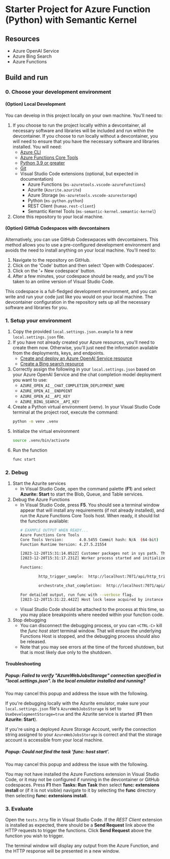 # Starter Project for Azure Function (Python) with Semantic Kernel

## Resources

- Azure OpenAI Service
- Azure Bing Search
- Azure Functions

## Build and run

### 0. Choose your development environment

#### (Option) Local Development

You can develop in this project locally on your own machine. You'll need to:
1. If you choose to run the project locally within a devcontainer, all necessary software and libraries will be included and run within the devcontainer. If you choose to run locally without a devcontainer, you will need to ensure that you have the necessary software and libraries installed. You will need:
   - [Azure CLI](https://learn.microsoft.com/en-us/cli/azure/install-azure-cli)
   - [Azure Functions Core Tools](https://learn.microsoft.com/en-us/azure/azure-functions/functions-run-local#install-the-azure-functions-core-tools)
   - [Python 3.9 or greater](https://wiki.python.org/moin/BeginnersGuide/Download)
   - [Git](https://git-scm.com/book/en/v2/Getting-Started-Installing-Git)
   - Visual Studio Code extensions (optional, but expected in documentation)
      - Azure Functions (`ms-azuretools.vscode-azurefunctions`)
      - Azurite (`Azurite.azurite`)
      - Azure Storage (`ms-azuretools.vscode-azurestorage`)
      - Python (`ms-python.python`)
      - REST Client (`humao.rest-client`)
      - Semantic Kernel Tools (`ms-semantic-kernel.semantic-kernel`)
1. Clone this repository to your local machine.

#### (Option) GitHub Codespaces with devcontainers

Alternatively, you can use GitHub Codeswpaces with devcontainers. This method allows you to use a pre-configured development environment and avoids the need to install anything on your local machine. You'll need to:

1. Navigate to the repository on GitHub.
1. Click on the 'Code' button and then select 'Open with Codespaces'.
1. Click on the '+ New codespace' button.
1. After a few minutes, your codespace should be ready, and you'll be taken to an online version of Visual Studio Code.

This codespace is a full-fledged development environment, and you can write and run your code just like you would on your local machine. The devcontainer configuration in the repository sets up all the necessary software and libraries for you.

### 1. Setup your environment

1. Copy the provided `local.settings.json.example` to a new `local.settings.json` file.
1. If you have not already created your Azure resources, you'll need to create them now. Otherwise, you'll just need the information available from the deployments, keys, and endpoints.
   - [Create and deploy an Azure OpenAI Service resource](https://learn.microsoft.com/en-us/azure/ai-services/openai/how-to/create-resource?pivots=web-portal)
   - [Create a Bing search resource](https://portal.azure.com/#create/microsoft.bingsearch)
1. Correctly assign the following in your `local.settings.json` based on your Azure OpenAI Service and the chat completion model deployment you want to use: 
   - `AZURE_OPEN_AI__CHAT_COMPLETION_DEPLOYMENT_NAME`
   - `AZURE_OPEN_AI__ENDPOINT`
   - `AZURE_OPEN_AI__API_KEY`
   - `AZURE_BING_SEARCH__API_KEY`
1. Create a Python virtual environment (venv). In your Visual Studio Code terminal at the project root, execute the command:
   ```sh
   python -m venv .venv
   ```
1. Initialize the virtual environment
   ```sh
   source .venv/bin/activate
   ```
1. Run the function
   ```sh
   func start
   ```
### 2. Debug

1. Start the Azurite services
   - In Visual Studio Code, open the command palette (**F1**) and select **Azurite: Start** to start the Blob, Queue, and Table services.
1. Debug the Azure Functions
   - In Visual Studio Code, press **F5**. You should see a terminal window appear that will install any requirements (if not already installed), and run the Azure Functions Core Tools host. When ready, it should list the functions available:
      ```sh
      # EXAMPLE OUTPUT WHEN READY...
      Azure Functions Core Tools
      Core Tools Version:       4.0.5455 Commit hash: N/A  (64-bit)
      Function Runtime Version: 4.27.5.21554
      
      [2023-12-20T15:31:14.052Z] Customer packages not in sys path. This should never happen! 
      [2023-12-20T15:31:17.231Z] Worker process started and initialized.
      
      Functions:
      
              http_trigger_sample:  http://localhost:7071/api/http_trigger_sample
      
              orchestrate_chat_completion:  http://localhost:7071/api/orchestrate_chat_completion
      
      For detailed output, run func with --verbose flag.
      [2023-12-20T15:31:22.442Z] Host lock lease acquired by instance ID '00000000000000000000000068F265FA'.
      ```
   - Visual Studio Code should be attached to the process at this time, so you may place breakpoints where needed within your function code.
1. Stop debugging
   - You can disconnect the debugging process, or you can `<CTRL-C>` kill the *func host start* terminal window. That will ensure the underlying Functions Host is stopped, and the debugging process should also be released.
   - Note that you may see errors at the time of the forced shutdown, but that is most likely due only to the shutdown.

#### Troubleshooting

##### Popup: Failed to verify "AzureWebJobsStorage" connection specified in "local.settings.json". Is the local emulator installed and running?

You may cancel this popup and address the issue with the following.

If you're debugging locally with the Azurite emulator, make sure your `local.settings.json` file's `AzureWebJobsStorage` is set to `UseDevelopmentStorage=true` and the Azurite service is started (**F1** then **Azurite: Start**).

If you're using a deployed Azure Storage Account, verify the connection string assigned to your `AzureWebJobsStorage` is correct and that the storage account is accessible from your local machine.

##### Popup: Could not find the task 'func: host start'.

You may cancel this popup and address the issue with the following.

You may not have installed the Azure Functions extension in Visual Studio Code, or it may not be configured if running in the devcontainer or GitHub codespaces. Press **F1** then **Tasks: Run Task** then select **func: extensions install** or (if it is not visible) navigate to it by selecting the **func** directory then selecting **func: extensions install**.

### 3. Evaluate

Open the `tests.http` file in Visual Studio Code. If the *REST Client* extension is installed as expected, there should be a **Send Request** link above the HTTP requests to trigger the functions. Click **Send Request** above the function you wish to trigger.

The terminal window will display any output from the Azure Function, and the HTTP response will be presented in a new window.